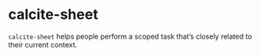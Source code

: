 # calcite-sheet

`calcite-sheet` helps people perform a scoped task that’s closely related to their current context.
